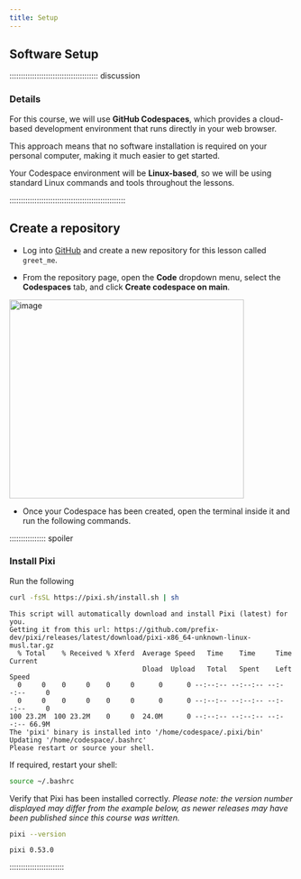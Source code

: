 ```yaml
---
title: Setup
---
```


<!--FIXME: Setup instructions live in this document. Please specify the tools and
the data sets the Learner needs to have installed.

## Data Sets


FIXME: place any data you want learners to use in `episodes/data` and then use
       a relative link ( [data zip file](data/lesson-data.zip) ) to provide a
       link to it, replacing the example.com link.

Download the [data zip file](https://example.com/FIXME) and unzip it to your Desktop -->

## Software Setup

::::::::::::::::::::::::::::::::::::::: discussion

### Details

For this course, we will use **GitHub Codespaces**, which provides a cloud-based development environment that runs directly in your web browser.

This approach means that no software installation is required on your personal computer, making it much easier to get started.

Your Codespace environment will be **Linux-based**, so we will be using standard Linux commands and tools throughout the lessons.

:::::::::::::::::::::::::::::::::::::::::::::::::::

## Create a repository 

- Log into [GitHub](https://github.com) and create a new repository for this lesson called `greet_me`.

- From the repository page, open the **Code** dropdown menu, select the **Codespaces** tab, and click **Create codespace on main**.

<img width="416" height="353" alt="image" src="https://github.com/user-attachments/assets/15167dca-b8c3-4701-87ac-3d6cb2b1022b" />

 - Once your Codespace has been created, open the terminal inside it and run the following commands.
   
:::::::::::::::: spoiler

### Install Pixi

Run the following

```bash
curl -fsSL https://pixi.sh/install.sh | sh
```
```output
This script will automatically download and install Pixi (latest) for you.
Getting it from this url: https://github.com/prefix-dev/pixi/releases/latest/download/pixi-x86_64-unknown-linux-musl.tar.gz
  % Total    % Received % Xferd  Average Speed   Time    Time     Time  Current
                                 Dload  Upload   Total   Spent    Left  Speed
  0     0    0     0    0     0      0      0 --:--:-- --:--:-- --:--:--     0
  0     0    0     0    0     0      0      0 --:--:-- --:--:-- --:--:--     0
100 23.2M  100 23.2M    0     0  24.0M      0 --:--:-- --:--:-- --:--:-- 66.9M
The 'pixi' binary is installed into '/home/codespace/.pixi/bin'
Updating '/home/codespace/.bashrc'
Please restart or source your shell.
```
If required, restart your shell:
```bash
source ~/.bashrc
```
Verify that Pixi has been installed correctly.
_Please note: the version number displayed may differ from the example below, as newer releases may have been published since this course was written._
```bash
pixi --version
```
```output
pixi 0.53.0
```
::::::::::::::::::::::::

